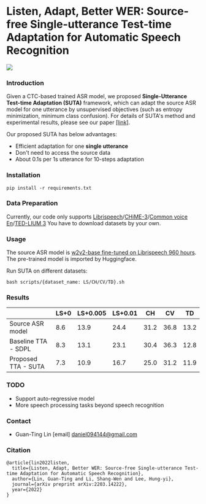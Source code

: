 # Listen, Adapt, Better WER: Source-free Single-utterance Test-time Adaptation for Automatic Speech Recognition 
![](https://i.imgur.com/pPAS730.png)
### Introduction
Given a CTC-based trained ASR model, we proposed **Single-Utterance Test-time Adaptation (SUTA)** framework, which can adapt the source ASR model for one utterance by unsupervised objectives (such as entropy minimization, minimum class confusion). For details of SUTA's method and experimental results, please see our paper [[link]](https://arxiv.org/abs/2203.14222).

Our proposed SUTA has below advantages:
* Efficient adaptation for one **single utterance**
* Don't need to access the source data
* About 0.1s per 1s utterance for 10-steps adaptation

### Installation 
```
pip install -r requirements.txt
```
### Data Preparation
Currently, our code only supports [Librispeech](https://www.openslr.org/12)/[CHiME-3](https://catalog.ldc.upenn.edu/LDC2017S24)/[Common voice En](https://tinyurl.com/cvjune2020)/[TED-LIUM 3](https://www.openslr.org/51/)
You have to download datasets by your own.

### Usage
The source ASR model is [w2v2-base fine-tuned on Librispeech 960 hours](https://huggingface.co/facebook/wav2vec2-base-960h). The pre-trained model is imported by Huggingface.

Run SUTA on different datasets:
```
bash scripts/{dataset_name: LS/CH/CV/TD}.sh
```
### Results
|                     | LS+0 | LS+0.005 | LS+0.01 | CH   | CV   | TD   |
|---------------------|------|----------|---------|------|------|------|
| Source ASR model    | 8.6  | 13.9     | 24.4    | 31.2 | 36.8 | 13.2 |
| Baseline TTA - SDPL | 8.3  | 13.1     | 23.1    | 30.4 | 36.3 | 12.8 |
| Proposed TTA - SUTA | 7.3  | 10.9     | 16.7    | 25.0 | 31.2 | 11.9 |

### TODO 
* Support auto-regressive model 
* More speech processing tasks beyond speech recognition

### Contact 
* Guan-Ting Lin [email] daniel094144@gmail.com

### Citation
```
@article{lin2022listen,
  title={Listen, Adapt, Better WER: Source-free Single-utterance Test-time Adaptation for Automatic Speech Recognition},
  author={Lin, Guan-Ting and Li, Shang-Wen and Lee, Hung-yi},
  journal={arXiv preprint arXiv:2203.14222},
  year={2022}
}
```

